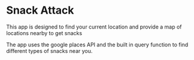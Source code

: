 # Snack Attack

This app is designed to find your current location and provide a map of locations nearby to get snacks

The app uses the google places API and the built in query function to find different types of snacks near you.
